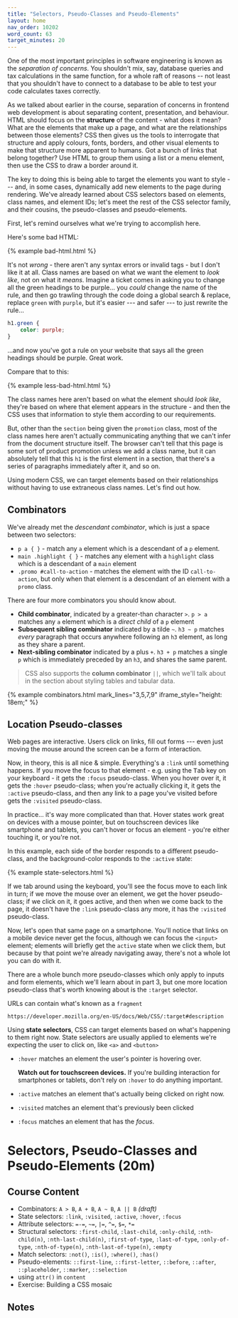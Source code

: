 ```yaml
---
title: "Selectors, Pseudo-Classes and Pseudo-Elements"
layout: home
nav_order: 10202
word_count: 63
target_minutes: 20
---
```

One of the most important principles in software engineering is known as the *separation of concerns*. You shouldn't mix, say, database queries and tax calculations in the same function, for a whole raft of reasons -- not least that you shouldn't have to connect to a database to be able to test your code calculates taxes correctly.

As we talked about earlier in the course, separation of concerns in frontend web development is about separating content, presentation, and behaviour. HTML should focus on the **structure** of the content - what does it mean? What are the elements that make up a page, and what are the relationships between those elements? CSS then gives us the tools to interrogate that structure and apply colours, fonts, borders, and other visual elements to make that structure more apparent to humans. Got a bunch of links that belong together? Use HTML to group them using a list or a menu element, then use the CSS to draw a border around it.

The key to doing this is being able to target the elements you want to style --- and, in some cases, dynamically add new elements to the page during rendering. We've already learned about CSS selectors based on elements, class names, and element IDs; let's meet the rest of the CSS selector family, and their cousins, the pseudo-classes and pseudo-elements.

First, let's remind ourselves what we're trying to accomplish here.

Here's some bad HTML:

{% example bad-html.html %}

It's not *wrong* - there aren't any syntax errors or invalid tags - but I don't like it at all. Class names are based on what we want the element to *look like*, not on what it *means*. Imagine a ticket comes in asking you to change all the green headings to be purple... you *could* change the name of the rule, and then go trawling through the code doing a global search & replace, replace `green` with `purple`, but it's easier --- and safer --- to just rewrite the rule...

```css
h1.green {
	color: purple;
}
```

...and now you've got a rule on your website that says all the green headings should be purple. Great work.

Compare that to this:

{% example less-bad-html.html %}

The class names here aren't based on what the element should *look like*, they're based on where that element appears in the structure - and then the CSS uses that information to style them according to our requirements.

But, other than the `section` being given the `promotion` class, most of the class names here aren't actually communicating anything that we can't infer  from the document structure itself. The browser can't tell that this page is some sort of product promotion unless we add a class name, but it can absolutely tell that this `h1` is the first element in a section, that there's a series of paragraphs immediately after it, and so on.

Using modern CSS, we can target elements based on their relationships without having to use extraneous class names. Let's find out how.

## Combinators

We've already met the *descendant combinator*, which is just a space between two selectors:

* `p a { }` - match any `a` element which is a descendant of a `p` element.
* `main .highlight { }` - matches any element with a `highlight` class which is a descendant of a `main` element
* `.promo #call-to-action` - matches the element with the ID `call-to-action`, but only when that element is a descendant of an element with a `promo` class.

There are four more combinators you should know about.

* **Child combinator**, indicated by a greater-than character `>`. `p > a` matches any `a` element which is a *direct child* of a `p` element
* **Subsequent sibling combinator** indicated by a tilde `~`. `h3 ~ p` matches *every* paragraph that occurs anywhere following an `h3` element, as long as they share a parent.
* **Next-sibling combinator** indicated by a plus `+`. `h3 + p` matches a single `p` which is immediately preceded by an `h3`, and shares the same parent.

> CSS also supports the **column combinator** `||`, which we'll talk about in the section about styling tables and tabular data.

{% example combinators.html mark_lines="3,5,7,9" iframe_style="height: 18em;"  %}

## Location Pseudo-classes

Web pages are interactive. Users click on links, fill out forms --- even just moving the mouse around the screen can be a form of interaction.

Now, in theory, this is all nice & simple. Everything's a `:link` until something happens. If you move the focus to that element - e.g. using the <kbd>Tab</kbd> key on your keyboard - it gets the `:focus` pseudo-class. When you hover over it, it gets the `:hover` pseudo-class; when you're actually clicking it, it gets the `:active` pseudo-class, and then any link to a page you've visited before gets the `:visited` pseudo-class.

In practice... it's way more complicated than that. Hover states work great on devices with a mouse pointer, but on touchscreen devices like smartphone and tablets, you can't hover or focus an element - you're either touching it, or you're not.

In this example, each side of the border responds to a different pseudo-class, and the background-color responds to the `:active` state:		

{% example state-selectors.html %}

If we tab around using the keyboard, you'll see the focus move to each link in turn; if we move the mouse over an element, we get the hover pseudo-class; if we click on it, it goes active, and then when we come back to the page, it doesn't have the `:link` pseudo-class any more, it has the `:visited` pseudo-class.

Now, let's open that same page on a smartphone. You'll notice that links on a mobile device never get the focus, although we can focus the `<input>` element; elements will briefly get the `active` state when we click them, but because by that point we're already navigating away, there's not a whole lot you can do with it.

There are a whole bunch more pseudo-classes which only apply to inputs and form elements, which we'll learn about in part 3, but one more location pseudo-class that's worth knowing about is the `:target` selector.

URLs can contain what's known as a `fragment`

`https://developer.mozilla.org/en-US/docs/Web/CSS/:target#description`





















Using **state selectors**, CSS can target elements based on what's happening to them right now. State selectors are usually applied to elements we're expecting the user to click on, like `<a>` and `<button>`

* `:hover` matches an element the user's pointer is hovering over. 

  **Watch out for touchscreen devices.** If you're building interaction for smartphones or tablets, don't rely on `:hover` to do anything important.

* `:active` matches an element that's actually being clicked on right now.

* `:visited` matches an element that's previously been clicked

* `:focus` matches an element that has the *focus*. 

# Selectors, Pseudo-Classes and Pseudo-Elements (20m)

## Course Content

- Combinators: `A > B`, `A + B`, `A ~ B`, `A || B` *(draft)*
- State selectors: `:link`, `:visited`, `:active`, `:hover`, `:focus`
- Attribute selectors: `=-=`, `~=`, `|=`, `^=`, `$=`, `*=`
- Structural selectors: `:first-child`, `:last-child`, `:only-child`, `:nth-child(n)`, `:nth-last-child(n)`, `:first-of-type`, `:last-of-type`, `:only-of-type`, `:nth-of-type(n)`, `:nth-last-of-type(n)`, `:empty`
- Match selectors: `:not()`, `:is()`, `:where()`, `:has()`
- Pseudo-elements: `::first-line`, `::first-letter`, `::before`, `::after`, `::placeholder`, `::marker`, `::selection`
- using `attr()` in `content`
- Exercise: Building a CSS mosaic

## Notes











